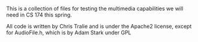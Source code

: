 This is a collection of files for testing the multimedia capabilities we will need in CS 174 this spring.

All code is written by Chris Tralie and is under the Apache2 license, except for AudioFile.h, which is by Adam Stark under GPL
